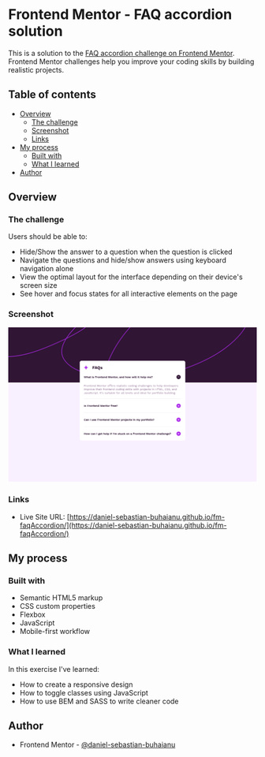 # Frontend Mentor - FAQ accordion solution

This is a solution to the [FAQ accordion challenge on Frontend Mentor](https://www.frontendmentor.io/challenges/faq-accordion-wyfFdeBwBz). Frontend Mentor challenges help you improve your coding skills by building realistic projects. 

## Table of contents

- [Overview](#overview)
  - [The challenge](#the-challenge)
  - [Screenshot](#screenshot)
  - [Links](#links)
- [My process](#my-process)
  - [Built with](#built-with)
  - [What I learned](#what-i-learned)
- [Author](#author)

## Overview

### The challenge

Users should be able to:

- Hide/Show the answer to a question when the question is clicked
- Navigate the questions and hide/show answers using keyboard navigation alone
- View the optimal layout for the interface depending on their device's screen size
- See hover and focus states for all interactive elements on the page

### Screenshot

![](./screenshot.png)

### Links

- Live Site URL: [https://daniel-sebastian-buhaianu.github.io/fm-faqAccordion/](https://daniel-sebastian-buhaianu.github.io/fm-faqAccordion/)

## My process

### Built with

- Semantic HTML5 markup
- CSS custom properties
- Flexbox
- JavaScript
- Mobile-first workflow

### What I learned

In this exercise I've learned:
- How to create a responsive design
- How to toggle classes using JavaScript
- How to use BEM and SASS to write cleaner code

## Author

- Frontend Mentor - [@daniel-sebastian-buhaianu](https://www.frontendmentor.io/profile/daniel-sebastian-buhaianu)
